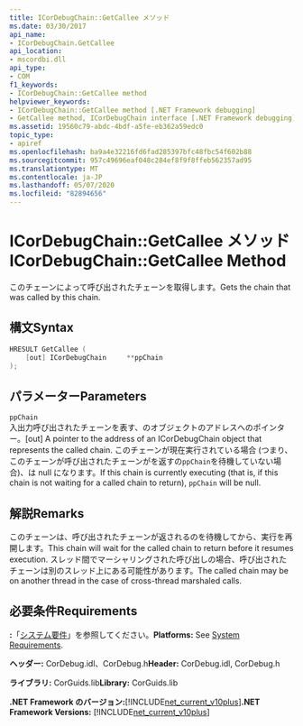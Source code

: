 ```yaml
---
title: ICorDebugChain::GetCallee メソッド
ms.date: 03/30/2017
api_name:
- ICorDebugChain.GetCallee
api_location:
- mscordbi.dll
api_type:
- COM
f1_keywords:
- ICorDebugChain::GetCallee method
helpviewer_keywords:
- ICorDebugChain::GetCallee method [.NET Framework debugging]
- GetCallee method, ICorDebugChain interface [.NET Framework debugging]
ms.assetid: 19560c79-abdc-4bdf-a5fe-eb362a59edc0
topic_type:
- apiref
ms.openlocfilehash: ba9a4e32216fd6fad285397bfc48fbc54f602b88
ms.sourcegitcommit: 957c49696eaf048c284ef8f9f8ffeb562357ad95
ms.translationtype: MT
ms.contentlocale: ja-JP
ms.lasthandoff: 05/07/2020
ms.locfileid: "82894656"
---
```

# <a name="icordebugchaingetcallee-method"></a><span data-ttu-id="fd738-102">ICorDebugChain::GetCallee メソッド</span><span class="sxs-lookup"><span data-stu-id="fd738-102">ICorDebugChain::GetCallee Method</span></span>
<span data-ttu-id="fd738-103">このチェーンによって呼び出されたチェーンを取得します。</span><span class="sxs-lookup"><span data-stu-id="fd738-103">Gets the chain that was called by this chain.</span></span>  
  
## <a name="syntax"></a><span data-ttu-id="fd738-104">構文</span><span class="sxs-lookup"><span data-stu-id="fd738-104">Syntax</span></span>  
  
```cpp  
HRESULT GetCallee (  
    [out] ICorDebugChain     **ppChain  
);  
```  
  
## <a name="parameters"></a><span data-ttu-id="fd738-105">パラメーター</span><span class="sxs-lookup"><span data-stu-id="fd738-105">Parameters</span></span>  
 `ppChain`  
 <span data-ttu-id="fd738-106">入出力呼び出されたチェーンを表す、のオブジェクトのアドレスへのポインター。</span><span class="sxs-lookup"><span data-stu-id="fd738-106">[out] A pointer to the address of an ICorDebugChain object that represents the called chain.</span></span> <span data-ttu-id="fd738-107">このチェーンが現在実行されている場合 (つまり、このチェーンが呼び出されたチェーンがを返すの`ppChain`を待機していない場合)、は null になります。</span><span class="sxs-lookup"><span data-stu-id="fd738-107">If this chain is currently executing (that is, if this chain is not waiting for a called chain to return), `ppChain` will be null.</span></span>  
  
## <a name="remarks"></a><span data-ttu-id="fd738-108">解説</span><span class="sxs-lookup"><span data-stu-id="fd738-108">Remarks</span></span>  
 <span data-ttu-id="fd738-109">このチェーンは、呼び出されたチェーンが返されるのを待機してから、実行を再開します。</span><span class="sxs-lookup"><span data-stu-id="fd738-109">This chain will wait for the called chain to return before it resumes execution.</span></span> <span data-ttu-id="fd738-110">スレッド間でマーシャリングされた呼び出しの場合、呼び出されたチェーンは別のスレッド上にある可能性があります。</span><span class="sxs-lookup"><span data-stu-id="fd738-110">The called chain may be on another thread in the case of cross-thread marshaled calls.</span></span>  
  
## <a name="requirements"></a><span data-ttu-id="fd738-111">必要条件</span><span class="sxs-lookup"><span data-stu-id="fd738-111">Requirements</span></span>  
 <span data-ttu-id="fd738-112">**:**「[システム要件](../../get-started/system-requirements.md)」を参照してください。</span><span class="sxs-lookup"><span data-stu-id="fd738-112">**Platforms:** See [System Requirements](../../get-started/system-requirements.md).</span></span>  
  
 <span data-ttu-id="fd738-113">**ヘッダー:** CorDebug.idl、CorDebug.h</span><span class="sxs-lookup"><span data-stu-id="fd738-113">**Header:** CorDebug.idl, CorDebug.h</span></span>  
  
 <span data-ttu-id="fd738-114">**ライブラリ:** CorGuids.lib</span><span class="sxs-lookup"><span data-stu-id="fd738-114">**Library:** CorGuids.lib</span></span>  
  
 <span data-ttu-id="fd738-115">**.NET Framework のバージョン:**[!INCLUDE[net_current_v10plus](../../../../includes/net-current-v10plus-md.md)]</span><span class="sxs-lookup"><span data-stu-id="fd738-115">**.NET Framework Versions:** [!INCLUDE[net_current_v10plus](../../../../includes/net-current-v10plus-md.md)]</span></span>
